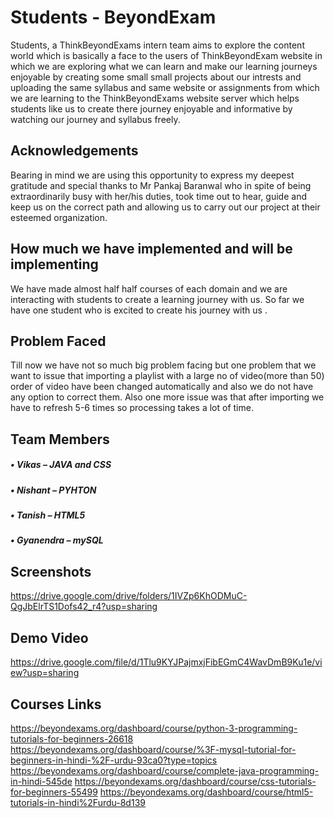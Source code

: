 
# Students - BeyondExam

Students, a ThinkBeyondExams intern team aims to explore the content world which is basically a face to the users of ThinkBeyondExam website in which we are exploring what we can learn and make our learning journeys enjoyable by creating some small small projects about our intrests and uploading the same syllabus and same website or assignments from which we are learning to the ThinkBeyondExams website server which helps students like us to create there journey enjoyable and informative by watching our journey and syllabus freely.


## Acknowledgements

Bearing in mind we are using this opportunity to express my deepest gratitude and special thanks to Mr Pankaj Baranwal who in spite of being extraordinarily busy with her/his duties, took time out to hear, guide and keep us on the correct path and allowing us to carry out our project at their esteemed organization.

## How much we have implemented and will be implementing
We have made almost half half courses of each domain and we are interacting with students to create a learning journey with us. So far we have one student who is excited to create his journey with us \.

## Problem Faced
Till now we have not so much big problem facing but one problem that we want to issue that importing a playlist with a large no of video(more than 50) order of video have been changed automatically and also we do not have any option to correct them. Also one more issue was that after importing we have to refresh 5-6 times so processing takes a lot of time.

## Team Members
##### •	Vikas – JAVA and CSS
##### •	Nishant – PYHTON
##### •	Tanish – HTML5
##### •	Gyanendra – mySQL


## Screenshots

https://drive.google.com/drive/folders/1IVZp6KhODMuC-QgJbElrTS1Dofs42_r4?usp=sharing

## Demo Video 

https://drive.google.com/file/d/1Tlu9KYJPajmxjFibEGmC4WavDmB9Ku1e/view?usp=sharing

## Courses Links

https://beyondexams.org/dashboard/course/python-3-programming-tutorials-for-beginners-26618
https://beyondexams.org/dashboard/course/%3F-mysql-tutorial-for-beginners-in-hindi-%2F-urdu-93ca0?type=topics
https://beyondexams.org/dashboard/course/complete-java-programming-in-hindi-545de
https://beyondexams.org/dashboard/course/css-tutorials-for-beginners-55499
https://beyondexams.org/dashboard/course/html5-tutorials-in-hindi%2Furdu-8d139

